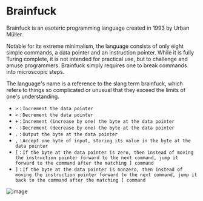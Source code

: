 # Brainfuck
Brainfuck is an esoteric programming language created in 1993 by Urban Müller.

Notable for its extreme minimalism, the language consists of only eight simple commands, a data pointer and an instruction pointer. While it is fully Turing complete, it is not intended for practical use, but to challenge and amuse programmers. Brainfuck simply requires one to break commands into microscopic steps.

The language's name is a reference to the slang term brainfuck, which refers to things so complicated or unusual that they exceed the limits of one's understanding.

* `>` : `Increment the data pointer`
* `<` : `Decrement the data pointer`
* `+` : `Increment (increase by one) the byte at the data pointer`
* `-` : `Decrement (decrease by one) the byte at the data pointer`
* `.` : `Output the byte at the data pointer`
* `,` : `Accept one byte of input, storing its value in the byte at the data pointer`
* `[` : `If the byte at the data pointer is zero, then instead of moving the instruction pointer forward to the next command, jump it forward to the command after the matching ] command`
* `]` : `If the byte at the data pointer is nonzero, then instead of moving the instruction pointer forward to the next command, jump it back to the command after the matching [ command`

![image](https://user-images.githubusercontent.com/58489322/145904609-d8eb8bfc-0f80-4862-8464-3a25bfe0bc3b.png)
